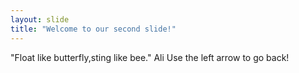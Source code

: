 ```yaml
---
layout: slide
title: "Welcome to our second slide!"
---
```

"Float like butterfly,sting like bee." Ali
Use the left arrow to go back!
